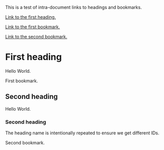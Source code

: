 This is a test of intra-document links to headings and bookmarks.

[Link to the first heading.](#first-heading)

[Link to the first bookmark.](#id.qbdatvy5x87)

[Link to the second bookmark.](#id.gg8i29488moj)


# First heading<a id="first-heading"></a>

Hello World.

<a id="id.qbdatvy5x87"></a>First bookmark.


## Second heading<a id="second-heading"></a>

Hello World.


### Second heading<a id="second-heading-1"></a>

The heading name is intentionally repeated to ensure we get different IDs.

<a id="id.gg8i29488moj"></a>Second bookmark.
